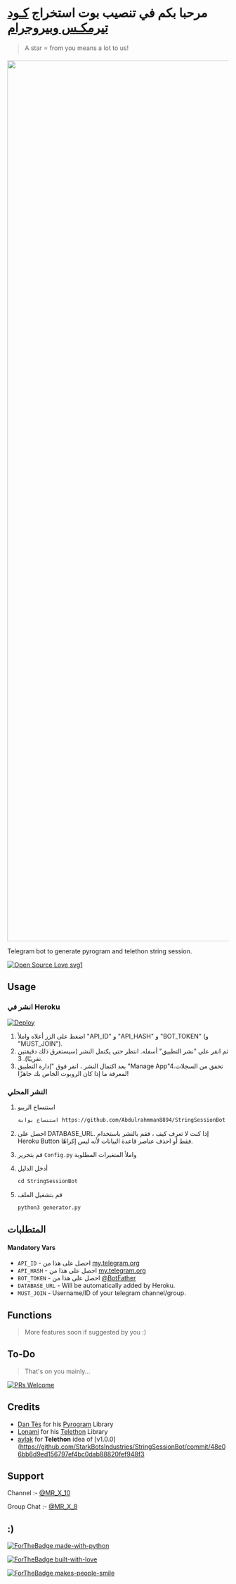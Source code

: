# مرحبا بكم في تنصيب بوت استخراج [كـود تيرمكـس وبيروجرام](http://t.me/MR_X_N3_Bot)

> A star ⭐ from you means a lot to us!

<p align="center"><a href="https://github.com/Abdulrahmman8894/StringSessionBot"><img src="https://telegra.ph/file/7ec22c82f580a334dd13e.jpg" width="2000"></a></p>

Telegram bot to generate pyrogram and telethon string session.

[![Open Source Love svg1](https://badges.frapsoft.com/os/v1/open-source.svg?v=103)](https://github.com/ellerbrock/open-source-badges/)

## Usage

### انشر في Heroku

[![Deploy](https://www.herokucdn.com/deploy/button.svg)](https://heroku.com/deploy?template=https://github.com/Abdulrahmman8894/StringSessionBot)

1. اضغط على الزر أعلاه واملأ "API_ID" و "API_HASH" و "BOT_TOKEN" (و "MUST_JOIN").
2. ثم انقر على "نشر التطبيق" أسفله. انتظر حتى يكتمل النشر (سيستغرق ذلك دقيقتين تقريبًا). 3.
3. بعد اكتمال النشر ، انقر فوق "إدارة التطبيق "Manage App"4.تحقق من السجلات لمعرفة ما إذا كان الروبوت الخاص بك جاهزًا!

### النشر المحلي

1. استنساخ الريبو
   ```markdown
   استنساخ بوابة https://github.com/Abdulrahmman8894/StringSessionBot
   ```
2. احصل على DATABASE_URL. إذا كنت لا تعرف كيف ، فقم بالنشر باستخدام Heroku Button فقط أو احذف عناصر قاعدة البيانات لأنه ليس إكراهًا.
   
3. قم بتحرير `Config.py` واملأ المتغيرات المطلوبة

4. أدخل الدليل
   ```markdown
   cd StringSessionBot
   ```
5. قم بتشغيل الملف
   ```markdown
   python3 generator.py
   ```

## المتطلبات 

#### Mandatory Vars

- `API_ID` - احصل على هذا من [my.telegram.org](https://my.telegram.org/auth)
- `API_HASH` - احصل على هذا من [my.telegram.org](https://my.telegram.org/auth)
- `BOT_TOKEN` - احصل على هذا من [@BotFather](https://t.me/BotFather)
- `DATABASE_URL` - Will be automatically added by Heroku.
- `MUST_JOIN` - Username/ID of your telegram channel/group.

## Functions

> More features soon if suggested by you :)

## To-Do

> That's on you mainly...

[![PRs Welcome](https://img.shields.io/badge/PRs-welcome-brightgreen.svg?style=flat-square)](http://makeapullrequest.com)

## Credits

- [Dan Tès](https://github.com/delivrance) for his [Pyrogram](https://docs.pyrogram.org) Library
- [Lonami](https://github.com/Lonami) for his [Telethon](https://docs.telethon.dev) Library 
- [aylak](https://t.me/MR_X_N) for **Telethon** idea of [v1.0.0](https://github.com/StarkBotsIndustries/StringSessionBot/commit/48e06bb6d9ed156797ef4bc0dab88820fef948f3

## Support

Channel :- [@MR_X_10](https://t.me/MR_X_10)


Group Chat :- [@MR_X_8](https://t.me/MR_X_8)

## :)

[![ForTheBadge made-with-python](http://ForTheBadge.com/images/badges/made-with-python.svg)](https://www.python.org/)

[![ForTheBadge built-with-love](http://ForTheBadge.com/images/badges/built-with-love.svg)](https://github.com/Abdulrahmman8894/StringSessionBot)

[![ForTheBadge makes-people-smile](http://ForTheBadge.com/images/badges/makes-people-smile.svg)](https://github.com/Abdulrahmman8894/StringSessionBot)
